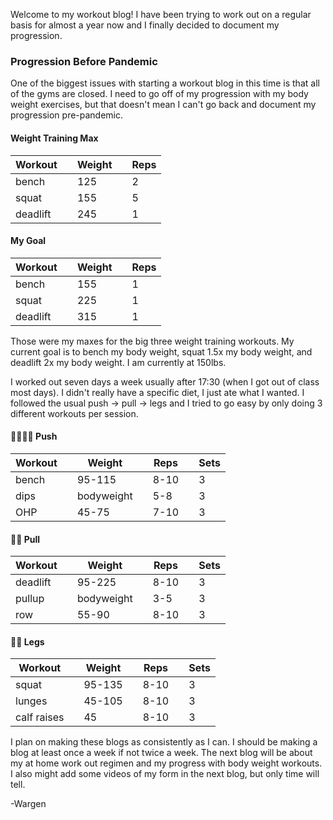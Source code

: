 Welcome to my workout blog! I have been trying to work out on a regular basis for almost a year now and I finally decided to document my progression.

### Progression Before Pandemic

One of the biggest issues with starting a workout blog in this time is that all of the gyms are closed. I need to go off of my progression with my body weight exercises, but that doesn't mean I can't go back and document my progression pre-pandemic.

#### Weight Training Max

| Workout  |     | Weight |     | Reps |
| -------- | --- | ------ | --- | ---- |
| bench    |     | 125    |     | 2    |
| squat    |     | 155    |     | 5    |
| deadlift |     | 245    |     | 1    |

#### My Goal

| Workout  |     | Weight |     | Reps |
| -------- | --- | ------ | --- | ---- |
| bench    |     | 155    |     | 1    |
| squat    |     | 225    |     | 1    |
| deadlift |     | 315    |     | 1    |

Those were my maxes for the big three weight training workouts. My current goal is to bench my body weight, squat 1.5x my body weight, and deadlift 2x my body weight. I am currently at 150lbs.

I worked out seven days a week usually after 17:30 (when I got out of class most days). I didn't really have a specific diet, I just ate what I wanted. I followed the usual push -> pull -> legs and I tried to go easy by only doing 3 different workouts per session.

#### 🏋️‍♂️🏋️‍♂️ Push

| Workout |     | Weight     |     | Reps |     | Sets |
| ------- | --- | ---------- | --- | ---- | --- | ---- |
| bench   |     | 95-115     |     | 8-10 |     | 3    |
| dips    |     | bodyweight |     | 5-8  |     | 3    |
| OHP     |     | 45-75      |     | 7-10 |     | 3    |

#### 🦾🦾 Pull

| Workout  |     | Weight     |     | Reps |     | Sets |
| -------- | --- | ---------- | --- | ---- | --- | ---- |
| deadlift |     | 95-225     |     | 8-10 |     | 3    |
| pullup   |     | bodyweight |     | 3-5  |     | 3    |
| row      |     | 55-90      |     | 8-10 |     | 3    |

#### 🦵🦵 Legs

| Workout     |     | Weight |     | Reps |     | Sets |
| ----------- | --- | ------ | --- | ---- | --- | ---- |
| squat       |     | 95-135 |     | 8-10 |     | 3    |
| lunges      |     | 45-105 |     | 8-10 |     | 3    |
| calf raises |     | 45     |     | 8-10 |     | 3    |

I plan on making these blogs as consistently as I can. I should be making a blog at least once a week if not twice a week. The next blog will be about my at home work out regimen and my progress with body weight workouts. I also might add some videos of my form in the next blog, but only time will tell.

-Wargen
